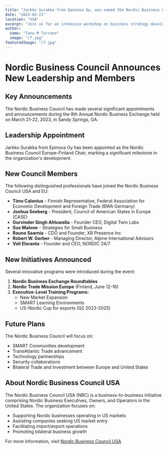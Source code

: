 ```yaml
---
title: "Jarkko Surakka from Epinova Oy, was named the Nordic Business Council Europe-Finland Chair."
date: "2023-03-21"
location: "USA"
excerpt: "Join us for an intensive workshop on business strategy development."
author:
  name: "Tana M Torrano"
  image: "/7.jpg"
featuredImage: "/7.jpg"
---
```


# Nordic Business Council Announces New Leadership and Members

## Key Announcements
The Nordic Business Council has made several significant appointments and announcements during the 8th Annual Nordic Business Exchange held on March 21-22, 2023, in Sandy Springs, GA.

## Leadership Appointment
Jarkko Surakka from Epinova Oy has been appointed as the Nordic Business Council Europe-Finland Chair, marking a significant milestone in the organization's development.

## New Council Members
The following distinguished professionals have joined the Nordic Business Council USA and EU:

- **Timo Calonius** - Finnish Representative, Federal Association for Economic Development and Foreign Trade (BWA Germany)
- **Joshua Seeberg** - President, Council of American States in Europe (CASE)
- **Gurvinder Singh Ahluwalia** - Founder CEO, Digital Twin Labs
- **Sue Malone** - Strategies for Small Business
- **Rauno Saarnia** - CDO and Founder, XR Presence Inc
- **Robert W. Gerber** - Managing Director, Alpine International Advisors
- **Veli Eloranta** - Founder and CEO, NORDIC 24/7

## New Initiatives Announced
Several innovative programs were introduced during the event:

1. **Nordic Business Exchange Roundtables**
2. **Nordic Trade Mission Europe** (Finland, June 12-16)
3. **Executive-Level Training Programs:**
   - New Market Expansion
   - SMART Learning Environments
   - US-Nordic Cup for esports (Q2 2023-2025)

## Future Plans
The Nordic Business Council will focus on:
- SMART Communities development
- TransAtlantic Trade advancement
- Technology partnerships
- Security collaborations
- Bilateral Trade and Investment between Europe and United States

## About Nordic Business Council USA
The Nordic Business Council USA (NBC) is a business-to-business initiative comprising Nordic Business Executives, Owners, and Operators in the United States. The organization focuses on:
- Supporting Nordic businesses operating in US markets
- Assisting companies seeking US market entry
- Facilitating import/export operations
- Promoting bilateral business growth

For more information, visit [Nordic Business Council USA](https://smartcommunityexchange.com/programs-3/nordic-business-council-usa/)